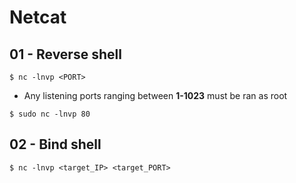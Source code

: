 # Netcat

## 01 - Reverse shell

`$ nc -lnvp <PORT>`

- Any listening ports ranging between **1-1023** must be ran as root

`$ sudo nc -lnvp 80`

## 02 - Bind shell

`$ nc -lnvp <target_IP> <target_PORT>`